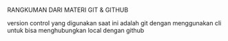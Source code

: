 RANGKUMAN DARI MATERI GIT & GITHUB

version control yang digunakan saat ini adalah git dengan menggunakan cli untuk bisa menghubungkan local dengan github
